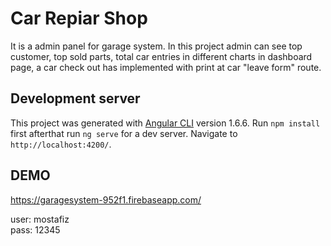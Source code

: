 # Car Repiar Shop

It is a admin panel for garage system. In this project admin can see top customer, top sold parts, total car entries in different charts in dashboard page, a car check out has implemented with print at car "leave form" route.

## Development server

This project was generated with [Angular CLI](https://github.com/angular/angular-cli) version 1.6.6.
Run `npm install` first afterthat run `ng serve` for a dev server. Navigate to `http://localhost:4200/`.

## DEMO

https://garagesystem-952f1.firebaseapp.com/

user: mostafiz   
pass: 12345
